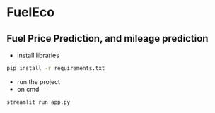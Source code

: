 # FuelEco
## Fuel Price Prediction, and mileage prediction
- install libraries
```bash
pip install -r requirements.txt
```
- run the project
- on cmd
```bash
streamlit run app.py
```
